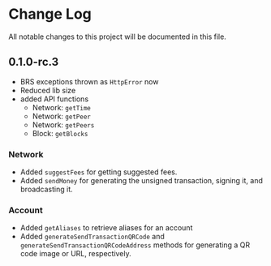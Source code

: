 # Change Log
All notable changes to this project will be documented in this file.

## 0.1.0-rc.3
- BRS exceptions thrown as `HttpError` now
- Reduced lib size
- added API functions
    - Network: `getTime`
    - Network: `getPeer`
    - Network: `getPeers`
    - Block: `getBlocks`
    
 
  
### Network
- Added `suggestFees` for getting suggested fees.
- Added `sendMoney` for generating the unsigned transaction, signing it, and broadcasting it.

### Account
- Added `getAliases` to retrieve aliases for an account
- Added `generateSendTransactionQRCode` and `generateSendTransactionQRCodeAddress` methods for generating a QR code image or URL, respectively.
